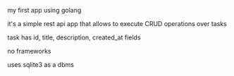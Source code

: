my first app using golang

it's a simple rest api app that allows to execute CRUD operations over tasks

task has id, title, description, created_at fields

no frameworks

uses sqlite3 as a dbms
